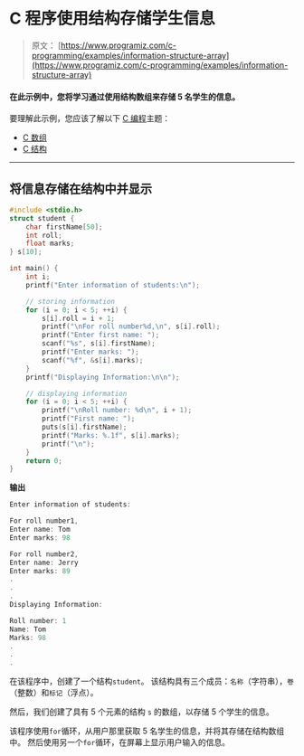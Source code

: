 # C 程序使用结构存储学生信息

> 原文： [https://www.programiz.com/c-programming/examples/information-structure-array](https://www.programiz.com/c-programming/examples/information-structure-array)

#### 在此示例中，您将学习通过使用结构数组来存储 5 名学生的信息。

要理解此示例，您应该了解以下 [C 编程](/c-programming "C tutorial")主题：

*   [C 数组](/c-programming/c-arrays)
*   [C 结构](/c-programming/c-structures)

* * *

## 将信息存储在结构中并显示

```c
#include <stdio.h>
struct student {
    char firstName[50];
    int roll;
    float marks;
} s[10];

int main() {
    int i;
    printf("Enter information of students:\n");

    // storing information
    for (i = 0; i < 5; ++i) {
        s[i].roll = i + 1;
        printf("\nFor roll number%d,\n", s[i].roll);
        printf("Enter first name: ");
        scanf("%s", s[i].firstName);
        printf("Enter marks: ");
        scanf("%f", &s[i].marks);
    }
    printf("Displaying Information:\n\n");

    // displaying information
    for (i = 0; i < 5; ++i) {
        printf("\nRoll number: %d\n", i + 1);
        printf("First name: ");
        puts(s[i].firstName);
        printf("Marks: %.1f", s[i].marks);
        printf("\n");
    }
    return 0;
} 
```

**输出**

```c
Enter information of students: 

For roll number1,
Enter name: Tom
Enter marks: 98

For roll number2,
Enter name: Jerry
Enter marks: 89
.
.
.
Displaying Information:

Roll number: 1
Name: Tom
Marks: 98
.
.
. 
```

在该程序中，创建了一个结构`student`。 该结构具有三个成员：`名称`（字符串），`卷`（整数）和`标记`（浮点）。

然后，我们创建了具有 5 个元素的结构 `s` 的数组，以存储 5 个学生的信息。

该程序使用`for`循环，从用户那里获取 5 名学生的信息，并将其存储在结构数组中。 然后使用另一个`for`循环，在屏幕上显示用户输入的信息。